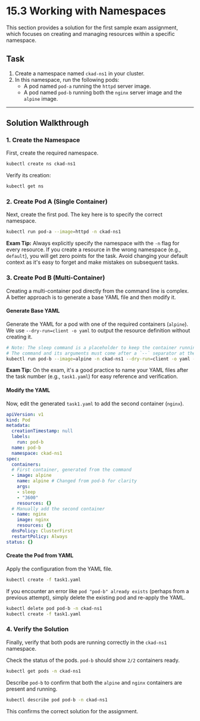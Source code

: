 # 15.3 Working with Namespaces

This section provides a solution for the first sample exam assignment, which focuses on creating and managing resources within a specific namespace.

## Task

1.  Create a namespace named `ckad-ns1` in your cluster.
2.  In this namespace, run the following pods:
    *   A pod named `pod-a` running the `httpd` server image.
    *   A pod named `pod-b` running both the `nginx` server image and the `alpine` image.

---

## Solution Walkthrough

### 1. Create the Namespace

First, create the required namespace.

```bash
kubectl create ns ckad-ns1
```

Verify its creation:

```bash
kubectl get ns
```

### 2. Create Pod A (Single Container)

Next, create the first pod. The key here is to specify the correct namespace.

```bash
kubectl run pod-a --image=httpd -n ckad-ns1
```

**Exam Tip:** Always explicitly specify the namespace with the `-n` flag for every resource. If you create a resource in the wrong namespace (e.g., `default`), you will get zero points for the task. Avoid changing your default context as it's easy to forget and make mistakes on subsequent tasks.

### 3. Create Pod B (Multi-Container)

Creating a multi-container pod directly from the command line is complex. A better approach is to generate a base YAML file and then modify it.

#### Generate Base YAML

Generate the YAML for a pod with one of the required containers (`alpine`). We use `--dry-run=client -o yaml` to output the resource definition without creating it.

```bash
# Note: The sleep command is a placeholder to keep the container running.
# The command and its arguments must come after a `--` separator at the end of the command.
kubectl run pod-b --image=alpine -n ckad-ns1 --dry-run=client -o yaml -- sleep 3600 > task1.yaml
```

**Exam Tip:** On the exam, it's a good practice to name your YAML files after the task number (e.g., `task1.yaml`) for easy reference and verification.

#### Modify the YAML

Now, edit the generated `task1.yaml` to add the second container (`nginx`).

```yaml
apiVersion: v1
kind: Pod
metadata:
  creationTimestamp: null
  labels:
    run: pod-b
  name: pod-b
  namespace: ckad-ns1
spec:
  containers:
  # First container, generated from the command
  - image: alpine
    name: alpine # Changed from pod-b for clarity
    args:
    - sleep
    - "3600"
    resources: {}
  # Manually add the second container
  - name: nginx
    image: nginx
    resources: {}
  dnsPolicy: ClusterFirst
  restartPolicy: Always
status: {}
```

#### Create the Pod from YAML

Apply the configuration from the YAML file.

```bash
kubectl create -f task1.yaml
```

If you encounter an error like `pod "pod-b" already exists` (perhaps from a previous attempt), simply delete the existing pod and re-apply the YAML.

```bash
kubectl delete pod pod-b -n ckad-ns1
kubectl create -f task1.yaml
```

### 4. Verify the Solution

Finally, verify that both pods are running correctly in the `ckad-ns1` namespace.

Check the status of the pods. `pod-b` should show `2/2` containers ready.

```bash
kubectl get pods -n ckad-ns1
```

Describe `pod-b` to confirm that both the `alpine` and `nginx` containers are present and running.

```bash
kubectl describe pod pod-b -n ckad-ns1
```

This confirms the correct solution for the assignment.
